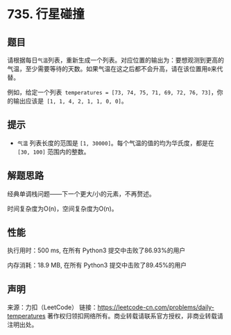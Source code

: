 # 735. 行星碰撞

## 题目

请根据每日` 气温 `列表，重新生成一个列表。对应位置的输出为：要想观测到更高的气温，至少需要等待的天数。如果气温在这之后都不会升高，请在该位置用` 0 `来代替。

例如，给定一个列表` temperatures = [73, 74, 75, 71, 69, 72, 76, 73]`，你的输出应该是` [1, 1, 4, 2, 1, 1, 0, 0]`。

## 提示

* `气温` 列表长度的范围是 `[1, 30000]`。每个气温的值的均为华氏度，都是在 `[30, 100]` 范围内的整数。

## 解题思路

经典单调栈问题——下一个更大/小的元素，不再赘述。

时间复杂度为O(n)，空间复杂度为O(n)。

## 性能

执行用时：500 ms, 在所有 Python3 提交中击败了86.93%的用户

内存消耗：18.9 MB, 在所有 Python3 提交中击败了89.45%的用户

## 声明

来源：力扣（LeetCode）
链接：https://leetcode-cn.com/problems/daily-temperatures
著作权归领扣网络所有。商业转载请联系官方授权，非商业转载请注明出处。